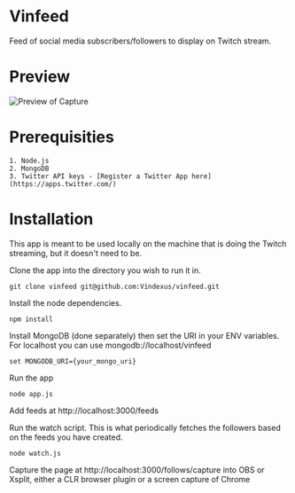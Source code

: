 # Vinfeed
Feed of social media subscribers/followers to display on Twitch stream.

# Preview

![Preview of Capture](http://i.imgur.com/LxoAa3x.png)

# Prerequisities

    1. Node.js
    2. MongoDB
    3. Twitter API keys - [Register a Twitter App here](https://apps.twitter.com/)

# Installation
This app is meant to be used locally on the machine that is doing the Twitch streaming, but it doesn't need to be.

Clone the app into the directory you wish to run it in.

    git clone vinfeed git@github.com:Vindexus/vinfeed.git
    
Install the node dependencies.

    npm install
    
Install MongoDB (done separately) then set the URI in your ENV variables. For localhost you can use mongodb://localhost/vinfeed

    set MONGODB_URI={your_mongo_uri}
    
Run the app

    node app.js
    
Add feeds at http://localhost:3000/feeds
    
Run the watch script. This is what periodically fetches the followers based on the feeds you have created.

    node watch.js
    
Capture the page at http://localhost:3000/follows/capture into OBS or Xsplit, either a CLR browser plugin or a screen capture of Chrome
